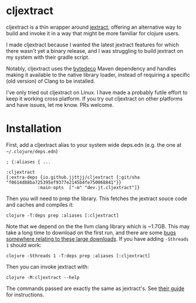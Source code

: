 # cljextract

cljextract is a thin wrapper around [jextract](https://github.com/openjdk/jextract/), offering an alternative way to build and invoke it in a way that might be more familiar for clojure users.

I made cljextract because I wanted the latest jextract features for which there wasn't yet a binary release, and I was struggling to build jextract on my system with their gradle script.

Notably, cljextract uses the [bytedeco](https://bytedeco.org/) Maven dependency and handles making it available to the native library loader, instead of requiring a specific (old version) of Clang to be installed.

I've only tried out cljextract on Linux. I have made a probably futile effort to keep it working cross platform. If you try out cljextract on other platforms and have issues, let me know. PRs welcome.


# Installation

First, add a cljextract alias to your system wide deps.edn (e.g. the one at `~/.clojure/deps.edn`)

```
; {:aliases { ...

:cljextract
{:extra-deps {io.github.jjttjj/cljextract {:git/sha "f0614d88ba725395ef9377e2145b4fe750068841"}}
            :main-opts  ["-m" "dev.jt.cljextract"]}
```

Then you will need to prep the library. This fetches the jextract souce code and caches and compiles it:
```
clojure -T:deps prep :aliases [:cljextract]
```

Note that we depend on the the llvm clang library which is ~1.7GB. This may take a long time to download on the first run, and there are some [bugs somewhere relating to these large downloads](https://ask.clojure.org/index.php/12730/error-could-acquire-write-lock-artifact-org-bytedeco-opencv?show=12730#q12730). If you have adding `-Sthreads 1` should work:
```
clojure -Sthreads 1 -T:deps prep :aliases [:cljextract]
```

Then you can invoke jextract with:
```
clojure -M:cljextract --help
```

The commands passed are exactly the same as jextract's. See [their guide](https://github.com/openjdk/jextract/blob/master/doc/GUIDE.md) for instructions.
